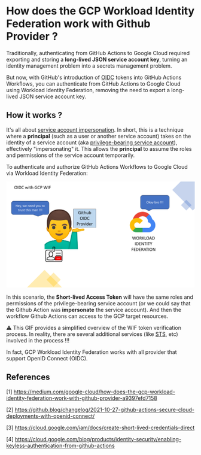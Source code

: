# How does the GCP Workload Identity Federation work with Github Provider ?

Traditionally, authenticating from GitHub Actions to Google Cloud required exporting and storing a **long-lived JSON service account key**, turning an identity management problem into a secrets management problem.

But now, with GitHub's introduction of [OIDC](https://github.blog/changelog/2021-10-27-github-actions-secure-cloud-deployments-with-openid-connect/) tokens into GitHub Actions Workflows, you can authenticate from GitHub Actions to Google Cloud using Workload Identity Federation, removing the need to export a long-lived JSON service account key.

## How it works ?
It's all about [service account impersonation](https://cloud.google.com/iam/docs/service-account-overview#impersonation). In short, this is a technique where a **principal** (such as a user or another service account) takes on the identity of a service account (aka [privilege-bearing service account](https://cloud.google.com/iam/docs/create-short-lived-credentials-direct#sa-impersonation)), effectively "impersonating" it. This allows the **principal** to assume the roles and permissions of the service account temporarily.


To authenticate and authorize GitHub Actions Workflows to Google Cloud via Workload Identity Federation:

<img src="./images/oidc-gcp-wif.gif" alt="image1"/>

In this scenario, the **Short-lived Access Token​** will have the same roles and permissions of the privilege-bearing service account (or we could say that the Github Action was **impersonate** the service account). And then the workflow Github Actions can access to the GCP target resources.

:warning: This GIF provides a simplified overview of the WIF token verification process. In reality, there are several additional services (like [STS](https://cloud.google.com/iam/docs/reference/sts/rest), etc) involved in the process !!!

In fact, GCP Workload Identity Federation works with all provider that support OpenID Connect (OIDC). 


## References
[1] https://medium.com/google-cloud/how-does-the-gcp-workload-identity-federation-work-with-github-provider-a9397efd7158

[2] https://github.blog/changelog/2021-10-27-github-actions-secure-cloud-deployments-with-openid-connect/ 

[3] https://cloud.google.com/iam/docs/create-short-lived-credentials-direct

[4] https://cloud.google.com/blog/products/identity-security/enabling-keyless-authentication-from-github-actions


